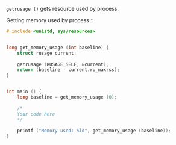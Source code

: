 `getrusage ()` gets resource used by process.

Getting memory used by process ::

```C
# include <unistd, sys/resources>


long get_memory_usage (int baseline) {
	struct rusage current;
	
	getrusage (RUSAGE_SELF, &current);
	return (baseline - current.ru_maxrss);
}


int main () {
	long baseline = get_memory_usage (0);
	
	/*
	Your code here
	*/
	
	printf ("Memory used: %ld", get_memory_usage (baseline));
}
```